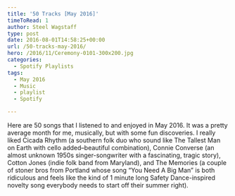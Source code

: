 ```yaml
---
title: '50 Tracks [May 2016]'
timeToRead: 1 
author: Steel Wagstaff
type: post
date: 2016-08-01T14:58:25+00:00
url: /50-tracks-may-2016/
hero: /2016/11/Ceremony-0101-300x200.jpg
categories:
  - Spotify Playlists
tags:
  - May 2016
  - Music
  - playlist
  - Spotify

---
```

Here are 50 songs that I listened to and enjoyed in May 2016. It was a pretty average month for me, musically, but with some fun discoveries. I really liked Cicada Rhythm (a southern folk duo who sound like The Tallest Man on Earth with cello added&#8211;beautiful combination), Connie Converse (an almost unknown 1950s singer-songwriter with a fascinating, tragic story), Cotton Jones (indie folk band from Maryland), and The Memories (a couple of stoner bros from Portland whose song &#8220;You Need A Big Man&#8221; is both ridiculous and feels like the kind of 1 minute long Safety Dance-inspired novelty song everybody needs to start off their summer right).



&nbsp;